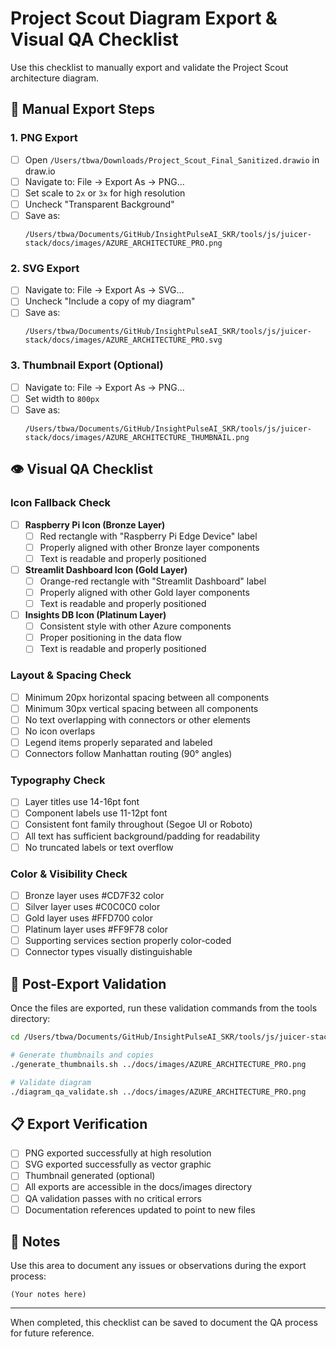 # Project Scout Diagram Export & Visual QA Checklist

Use this checklist to manually export and validate the Project Scout architecture diagram.

## 📝 Manual Export Steps

### 1. PNG Export
- [ ] Open `/Users/tbwa/Downloads/Project_Scout_Final_Sanitized.drawio` in draw.io
- [ ] Navigate to: File → Export As → PNG...
- [ ] Set scale to `2x` or `3x` for high resolution
- [ ] Uncheck "Transparent Background"
- [ ] Save as:
  ```
  /Users/tbwa/Documents/GitHub/InsightPulseAI_SKR/tools/js/juicer-stack/docs/images/AZURE_ARCHITECTURE_PRO.png
  ```

### 2. SVG Export
- [ ] Navigate to: File → Export As → SVG...
- [ ] Uncheck "Include a copy of my diagram"
- [ ] Save as:
  ```
  /Users/tbwa/Documents/GitHub/InsightPulseAI_SKR/tools/js/juicer-stack/docs/images/AZURE_ARCHITECTURE_PRO.svg
  ```

### 3. Thumbnail Export (Optional)
- [ ] Navigate to: File → Export As → PNG...
- [ ] Set width to `800px`
- [ ] Save as:
  ```
  /Users/tbwa/Documents/GitHub/InsightPulseAI_SKR/tools/js/juicer-stack/docs/images/AZURE_ARCHITECTURE_THUMBNAIL.png
  ```

## 👁️ Visual QA Checklist

### Icon Fallback Check
- [ ] **Raspberry Pi Icon (Bronze Layer)**
  - [ ] Red rectangle with "Raspberry Pi Edge Device" label
  - [ ] Properly aligned with other Bronze layer components
  - [ ] Text is readable and properly positioned

- [ ] **Streamlit Dashboard Icon (Gold Layer)**
  - [ ] Orange-red rectangle with "Streamlit Dashboard" label
  - [ ] Properly aligned with other Gold layer components
  - [ ] Text is readable and properly positioned

- [ ] **Insights DB Icon (Platinum Layer)**
  - [ ] Consistent style with other Azure components
  - [ ] Proper positioning in the data flow
  - [ ] Text is readable and properly positioned

### Layout & Spacing Check
- [ ] Minimum 20px horizontal spacing between all components
- [ ] Minimum 30px vertical spacing between all components
- [ ] No text overlapping with connectors or other elements
- [ ] No icon overlaps
- [ ] Legend items properly separated and labeled
- [ ] Connectors follow Manhattan routing (90° angles)

### Typography Check
- [ ] Layer titles use 14-16pt font
- [ ] Component labels use 11-12pt font
- [ ] Consistent font family throughout (Segoe UI or Roboto)
- [ ] All text has sufficient background/padding for readability
- [ ] No truncated labels or text overflow

### Color & Visibility Check
- [ ] Bronze layer uses #CD7F32 color
- [ ] Silver layer uses #C0C0C0 color
- [ ] Gold layer uses #FFD700 color
- [ ] Platinum layer uses #FF9F78 color
- [ ] Supporting services section properly color-coded
- [ ] Connector types visually distinguishable

## 🔄 Post-Export Validation

Once the files are exported, run these validation commands from the tools directory:

```bash
cd /Users/tbwa/Documents/GitHub/InsightPulseAI_SKR/tools/js/juicer-stack/tools

# Generate thumbnails and copies
./generate_thumbnails.sh ../docs/images/AZURE_ARCHITECTURE_PRO.png

# Validate diagram
./diagram_qa_validate.sh ../docs/images/AZURE_ARCHITECTURE_PRO.png
```

## 📋 Export Verification

- [ ] PNG exported successfully at high resolution
- [ ] SVG exported successfully as vector graphic
- [ ] Thumbnail generated (optional)
- [ ] All exports are accessible in the docs/images directory
- [ ] QA validation passes with no critical errors
- [ ] Documentation references updated to point to new files

## 📝 Notes

Use this area to document any issues or observations during the export process:

```
(Your notes here)
```

---

When completed, this checklist can be saved to document the QA process for future reference.